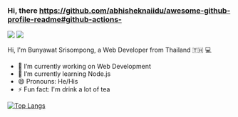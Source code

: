### Hi, there https://github.com/abhisheknaiidu/awesome-github-profile-readme#github-actions-

![](https://komarev.com/ghpvc/?username=bsrisompong&color=green) 
![](https://hit.yhype.me/github/profile?user_id=33023239)

Hi, I'm Bunyawat Srisompong, a Web Developer from Thailand 🇹🇭 💻
 
- 🔭 I’m currently working on Web Development
- 🌱 I’m currently learning Node.js
- 😄 Pronouns: He/His
- ⚡ Fun fact: I'm drink a lot of tea

[![Top Langs](https://github-readme-stats.vercel.app/api/top-langs/?username=bsrisompong&langs_count=8)](https://github.com/anuraghazra/github-readme-stats)
<!--
**bsrisompong/bsrisompong** is a ✨ _special_ ✨ repository because its `README.md` (this file) appears on your GitHub profile.

Here are some ideas to get you started:

- 🔭 I’m currently working on ...
- 🌱 I’m currently learning ...
- 👯 I’m looking to collaborate on ...
- 🤔 I’m looking for help with ...
- 💬 Ask me about ...
- 📫 How to reach me: ...
- 😄 Pronouns: ...
- ⚡ Fun fact: ...
-->


